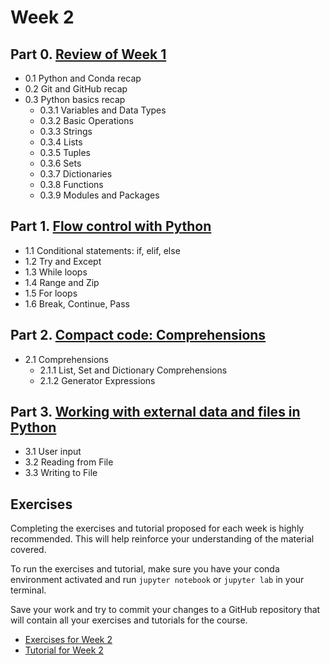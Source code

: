 # Week 2

## Part 0. [Review of Week 1](02_00-recap.ipynb)
- 0.1 Python and Conda recap
- 0.2 Git and GitHub recap
- 0.3 Python basics recap
    - 0.3.1 Variables and Data Types
    - 0.3.2 Basic Operations
    - 0.3.3 Strings
    - 0.3.4 Lists
    - 0.3.5 Tuples
    - 0.3.6 Sets
    - 0.3.7 Dictionaries
    - 0.3.8 Functions
    - 0.3.9 Modules and Packages

## Part 1. [Flow control with Python](02_all/02_01-flow_control.ipynb)
- 1.1 Conditional statements: if, elif, else
- 1.2 Try and Except
- 1.3 While loops
- 1.4 Range and Zip
- 1.5 For loops
- 1.6 Break, Continue, Pass

## Part 2. [Compact code: Comprehensions](02_02_compact-code.ipynb)
- 2.1 Comprehensions
    - 2.1.1 List, Set and Dictionary Comprehensions
    - 2.1.2 Generator Expressions

## Part 3. [Working with external data and files in Python](02_03_external-data.ipynb)
- 3.1 User input
- 3.2 Reading from File
- 3.3 Writing to File

## Exercises
Completing the exercises and tutorial proposed for each week is highly recommended. This will help reinforce your understanding of the material covered.

To run the exercises and tutorial, make sure you have your conda environment activated and run `jupyter notebook` or `jupyter lab` in your terminal. 

Save your work and try to commit your changes to a GitHub repository that will contain all your exercises and tutorials for the course.

- [Exercises for Week 2](exercises/week2_Ex2.ipynb)
- [Tutorial for Week 2](exercises/week2_Tut2.ipynb)
